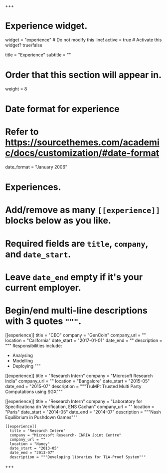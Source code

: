 +++
# Experience widget.
widget = "experience"  # Do not modify this line!
active = true  # Activate this widget? true/false

title = "Experience"
subtitle = ""

# Order that this section will appear in.
weight = 8

# Date format for experience
#   Refer to https://sourcethemes.com/academic/docs/customization/#date-format
date_format = "January 2006"

# Experiences.
#   Add/remove as many `[[experience]]` blocks below as you like.
#   Required fields are `title`, `company`, and `date_start`.
#   Leave `date_end` empty if it's your current employer.
#   Begin/end multi-line descriptions with 3 quotes `"""`.
[[experience]]
  title = "CEO"
  company = "GenCoin"
  company_url = ""
  location = "California"
  date_start = "2017-01-01"
  date_end = ""
  description = """
  Responsibilities include:

  * Analysing
  * Modelling
  * Deploying
  """

[[experience]]
  title = "Research Intern"
  company = "Microsoft Research India"
  company_url = ""
  location = "Bangalore"
  date_start = "2015-05"
  date_end = "2015-07"
  description = """TruMP: Trusted Multi Party Computations using SGX"""

  [[experience]]
    title = "Research Intern"
    company = "Laboratory for Specificationa dn Verification, ENS Cachan"
    company_url = ""
    location = "Paris"
    date_start = "2014-05"
    date_end = "2014-07"
    description = """Nash Equilibrium in Pushdown Games"""

    [[experience]]
      title = "Research Intern"
      company = "Microsoft Research- INRIA Joint Centre"
      company_url = ""
      location = "Nancy"
      date_start = "2013-05"
      date_end = "2013-07"
      description = """Developing libraries for TLA-Proof System"""
+++
